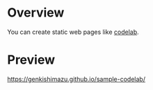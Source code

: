 # Overview

You can create static web pages like [codelab](https://github.com/googlecodelabs/tools).


# Preview

https://genkishimazu.github.io/sample-codelab/
